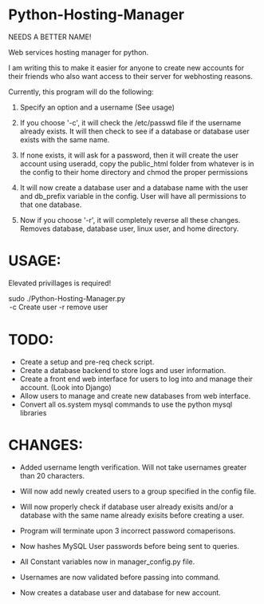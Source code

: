 Python-Hosting-Manager
======================

NEEDS A BETTER NAME!

Web services hosting manager for python.

I am writing this to make it easier for anyone to create new accounts for their friends who also want access to their server for webhosting reasons.

Currently, this program will do the following:

1) Specify an option and a username (See usage)

2) If you choose '-c', it will check the /etc/passwd file if the username already exists. It will then check to see if a database or database user exists with the same name.

3) If none exists, it will ask for a password, then it will create the user account using useradd, copy the public_html folder from whatever is in the config to their home directory and chmod the proper permissions

4) It will now create a database user and a database name with the user and db_prefix variable in the config. User will have all permissions to that one database.

5) Now if you choose '-r', it will completely reverse all these changes. Removes database, database user, linux user, and home directory.

USAGE:
=======
Elevated privillages is required!

sudo ./Python-Hosting-Manager.py <option> <username>
	-c		Create user
	-r		remove user

TODO:
======
* Create a setup and pre-req check script.
* Create a database backend to store logs and user information.
* Create a front end web interface for users to log into and manage their account. (Look into Django)
* Allow users to manage and create new databases from web interface.
* Convert all os.system mysql commands to use the python mysql libraries

CHANGES:
=========

* Added username length verification. Will not take usernames greater than 20 characters.

* Will now add newly created users to a group specified in the config file.

* Will now properly check if database user already exisits and/or a database with the same name already exisits before creating a user.

* Program will terminate upon 3 incorrect password comaperisons.

* Now hashes MySQL User passwords before being sent to queries.

* All Constant variables now in manager_config.py file.

* Usernames are now validated before passing into command.

* Now creates a database user and database for new account.
